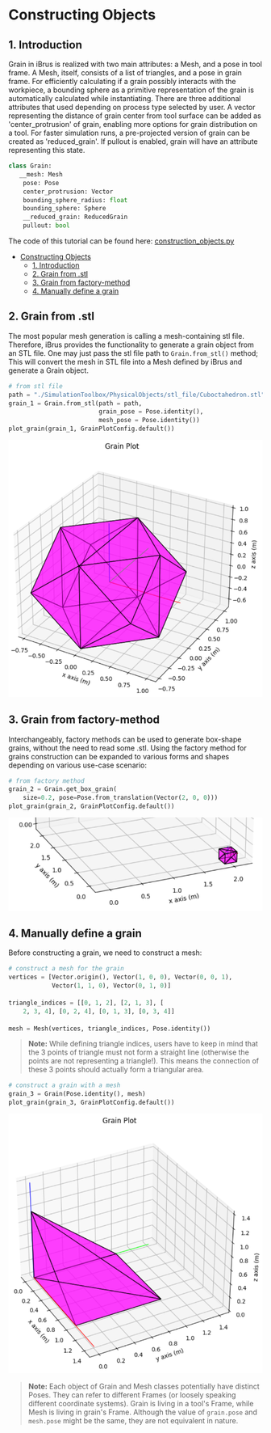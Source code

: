 # Constructing Objects

## 1\. Introduction

Grain in iBrus is realized with two main attributes: a Mesh, and a pose in tool frame. A Mesh, itself, consists of a list of triangles, and a pose in grain frame. For efficiently calculating if a grain possibly interacts with the workpiece, a bounding sphere as a primitive representation of the grain is automatically calculated while instantiating. There are three additional attributes that used depending on process type selected by user. A vector representing the distance of grain center from tool surface can be added as 'center_protrusion' of grain, enabling more options for grain distribution on a tool. For faster simulation runs, a pre-projected version of grain can be created as 'reduced_grain'. If pullout is enabled, grain will have an attribute representing this state.

```python
class Grain:
   __mesh: Mesh
    pose: Pose
    center_protrusion: Vector
    bounding_sphere_radius: float
    bounding_sphere: Sphere
    __reduced_grain: ReducedGrain
    pullout: bool
```

The code of this tutorial can be found here: [construction_objects.py](./../../Tutorials/ConstructingObjects/construction_objects.py)


- [Constructing Objects](#constructing-objects)
  - [1\. Introduction](#1-introduction)
  - [2\. Grain from .stl](#2-grain-from-stl)
  - [3\. Grain from factory-method](#3-grain-from-factory-method)
  - [4\. Manually define a grain](#4-manually-define-a-grain)
## 2\. Grain from .stl

The most popular mesh generation is calling a mesh-containing stl file. Therefore, iBrus provides the functionality to generate a grain object from an STL file. One may just pass the stl file path to `Grain.from_stl()` method; This will convert the mesh in STL file into a Mesh defined by iBrus and generate a Grain object.

```python
# from stl file
path = "./SimulationToolbox/PhysicalObjects/stl_file/Cuboctahedron.stl"
grain_1 = Grain.from_stl(path = path,
                         grain_pose = Pose.identity(),
                         mesh_pose = Pose.identity())
plot_grain(grain_1, GrainPlotConfig.default())
```

![stl_grain](./../Resources/Images/Tutorials/ConstructingObjects/grain_from_stl.PNG)

## 3\. Grain from factory-method

Interchangeably, factory methods can be used to generate box-shape grains, without the need to read some .stl. Using the factory method for grains construction can be expanded to various forms and shapes depending on various use-case scenario:

```python
# from factory method
grain_2 = Grain.get_box_grain(
    size=0.2, pose=Pose.from_translation(Vector(2, 0, 0)))
plot_grain(grain_2, GrainPlotConfig.default())
```

![box_grain_not_origin](./../Resources/Images/Tutorials/ConstructingObjects/grain_not_at_origin.PNG)

## 4\. Manually define a grain

Before constructing a grain, we need to construct a mesh:

```python
# construct a mesh for the grain
vertices = [Vector.origin(), Vector(1, 0, 0), Vector(0, 0, 1),
            Vector(1, 1, 0), Vector(0, 1, 0)]

triangle_indices = [[0, 1, 2], [2, 1, 3], [
    2, 3, 4], [0, 2, 4], [0, 1, 3], [0, 3, 4]]

mesh = Mesh(vertices, triangle_indices, Pose.identity())
```

> **Note:** While defining triangle indices, users have to keep in mind that the 3 points of triangle must not form a straight line  (otherwise the points are not representing a triangle!). This means the connection of these 3 points should actually form a triangular area.

```python
# construct a grain with a mesh
grain_3 = Grain(Pose.identity(), mesh)
plot_grain(grain_3, GrainPlotConfig.default())
```

![manually defined grain](./../Resources/Images/Tutorials/ConstructingObjects/mesh_grain.PNG)

> **Note:** Each object of Grain and Mesh classes potentially have distinct Poses. They can refer to different Frames (or loosely speaking different coordinate systems). Grain is living in a tool's Frame, while Mesh is living in grain's Frame. Although the value of `grain.pose` and `mesh.pose` might be the same, they are not equivalent in nature.
